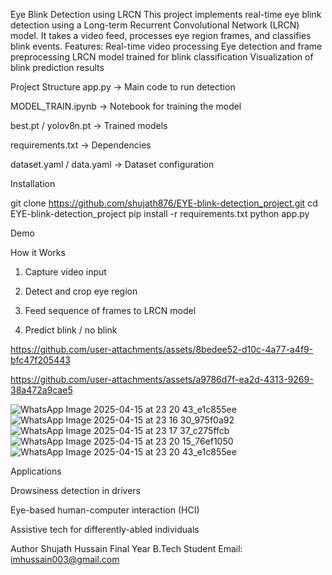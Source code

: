 Eye Blink Detection using LRCN
This project implements real-time eye blink detection using a Long-term Recurrent Convolutional Network (LRCN) model. It takes a video feed, processes eye region frames, and classifies blink events.
Features:
Real-time video processing
Eye detection and frame preprocessing
LRCN model trained for blink classification
Visualization of blink prediction results

Project Structure
app.py                  → Main code to run detection

MODEL_TRAIN.ipynb       → Notebook for training the model

best.pt / yolov8n.pt    → Trained models
 
requirements.txt        → Dependencies

dataset.yaml / data.yaml → Dataset configuration


Installation

git clone https://github.com/shujath876/EYE-blink-detection_project.git
cd EYE-blink-detection_project
pip install -r requirements.txt
python app.py

Demo

How it Works

1. Capture video input

2. Detect and crop eye region

3. Feed sequence of frames to LRCN model

4. Predict blink / no blink

   

https://github.com/user-attachments/assets/8bedee52-d10c-4a77-a4f9-bfc47f205443


https://github.com/user-attachments/assets/a9786d7f-ea2d-4313-9269-38a472a9cae5




   ![WhatsApp Image 2025-04-15 at 23 20 43_e1c855ee](https://github.com/user-attachments/assets/0cce795d-48c3-483c-afb4-4a004336642f)![WhatsApp Image 2025-04-15 at 23 16 30_975f0a92](https://github.com/user-attachments/assets/c95823ce-4b91-440e-b73d-828e9adafceb)
![WhatsApp Image 2025-04-15 at 23 17 37_c275ffcb](https://github.com/user-attachments/assets/b21ffe76-3b8f-449f-a970-cc8cc9172d93)
![WhatsApp Image 2025-04-15 at 23 20 15_76ef1050](https://github.com/user-attachments/assets/cbbc578b-059b-4c62-8ffb-68c3d981bde8)
![WhatsApp Image 2025-04-15 at 23 20 43_e1c855ee](https://github.com/user-attachments/assets/01a96d06-5a0e-44d3-a963-4ea37396d6d5)


Applications

Drowsiness detection in drivers

Eye-based human-computer interaction (HCI)

Assistive tech for differently-abled individuals

Author
Shujath Hussain
Final Year B.Tech Student
 Email: imhussain003@gmail.com


